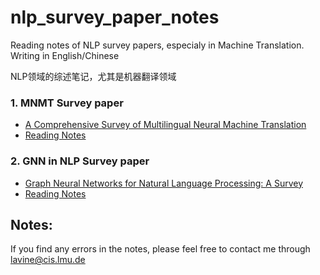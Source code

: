 # nlp_survey_paper_notes
Reading notes of NLP survey papers, especialy in Machine Translation. Writing in English/Chinese

NLP领域的综述笔记，尤其是机器翻译领域

### 1. MNMT Survey paper
+ [A Comprehensive Survey of Multilingual Neural Machine Translation](https://arxiv.org/abs/2001.01115)
+ [Reading Notes](https://github.com/lavine-lmu/nlp_survey_paper_notes/blob/main/survey_MNMT.md)
### 2. GNN in NLP Survey paper
+ [Graph Neural Networks for Natural Language Processing: A Survey](https://arxiv.org/pdf/2106.06090.pdf)
+ [Reading Notes](https://github.com/lavine-lmu/nlp_survey_paper_notes/blob/main/survey_GNN_in_NLP.md)

## Notes:
If you find any errors in the notes, please feel free to contact me through [lavine@cis.lmu.de](lavine@cis.lmu.de)
